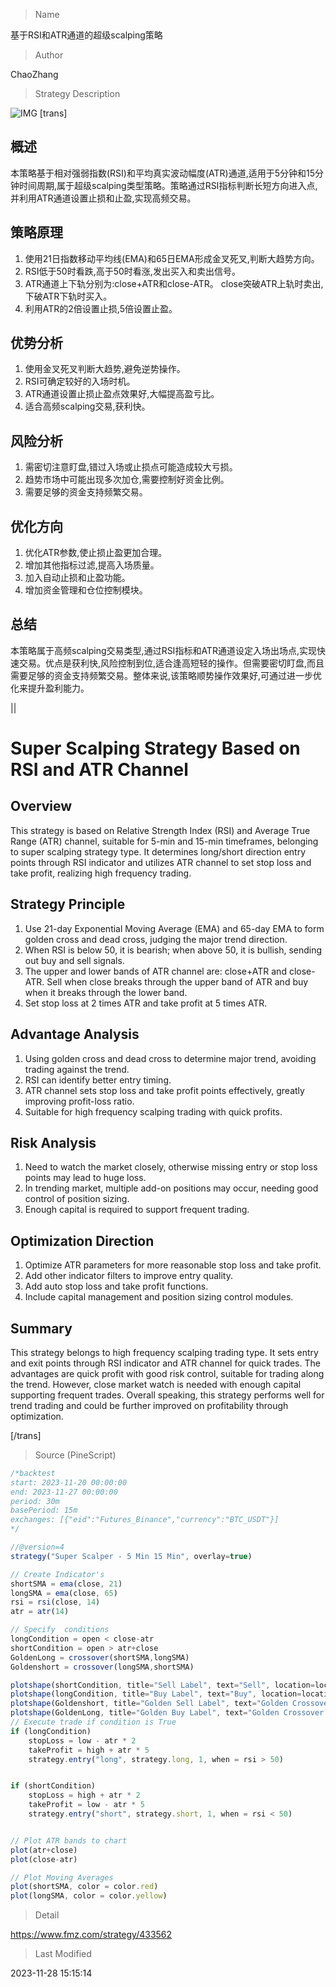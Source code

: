 
> Name

基于RSI和ATR通道的超级scalping策略

> Author

ChaoZhang

> Strategy Description

![IMG](https://www.fmz.com/upload/asset/11c8252bf57ef793872.png)
[trans]

## 概述

本策略基于相对强弱指数(RSI)和平均真实波动幅度(ATR)通道,适用于5分钟和15分钟时间周期,属于超级scalping类型策略。策略通过RSI指标判断长短方向进入点,并利用ATR通道设置止损和止盈,实现高频交易。

## 策略原理

1. 使用21日指数移动平均线(EMA)和65日EMA形成金叉死叉,判断大趋势方向。
2. RSI低于50时看跌,高于50时看涨,发出买入和卖出信号。
3. ATR通道上下轨分别为:close+ATR和close-ATR。 close突破ATR上轨时卖出,下破ATR下轨时买入。
4. 利用ATR的2倍设置止损,5倍设置止盈。

## 优势分析

1. 使用金叉死叉判断大趋势,避免逆势操作。
2. RSI可确定较好的入场时机。
3. ATR通道设置止损止盈点效果好,大幅提高盈亏比。
4. 适合高频scalping交易,获利快。

## 风险分析

1. 需密切注意盯盘,错过入场或止损点可能造成较大亏损。 
2. 趋势市场中可能出现多次加仓,需要控制好资金比例。
3. 需要足够的资金支持频繁交易。

## 优化方向

1. 优化ATR参数,使止损止盈更加合理。
2. 增加其他指标过滤,提高入场质量。 
3. 加入自动止损和止盈功能。
4. 增加资金管理和仓位控制模块。

## 总结

本策略属于高频scalping交易类型,通过RSI指标和ATR通道设定入场出场点,实现快速交易。优点是获利快,风险控制到位,适合逢高短轻的操作。但需要密切盯盘,而且需要足够的资金支持频繁交易。整体来说,该策略顺势操作效果好,可通过进一步优化来提升盈利能力。

||

# Super Scalping Strategy Based on RSI and ATR Channel

## Overview

This strategy is based on Relative Strength Index (RSI) and Average True Range (ATR) channel, suitable for 5-min and 15-min timeframes, belonging to super scalping strategy type. It determines long/short direction entry points through RSI indicator and utilizes ATR channel to set stop loss and take profit, realizing high frequency trading.

## Strategy Principle 

1. Use 21-day Exponential Moving Average (EMA) and 65-day EMA to form golden cross and dead cross, judging the major trend direction.
2. When RSI is below 50, it is bearish; when above 50, it is bullish, sending out buy and sell signals.
3. The upper and lower bands of ATR channel are: close+ATR and close-ATR. Sell when close breaks through the upper band of ATR and buy when it breaks through the lower band.  
4. Set stop loss at 2 times ATR and take profit at 5 times ATR.

## Advantage Analysis

1. Using golden cross and dead cross to determine major trend, avoiding trading against the trend.
2. RSI can identify better entry timing.
3. ATR channel sets stop loss and take profit points effectively, greatly improving profit-loss ratio. 
4. Suitable for high frequency scalping trading with quick profits.

## Risk Analysis  

1. Need to watch the market closely, otherwise missing entry or stop loss points may lead to huge loss.
2. In trending market, multiple add-on positions may occur, needing good control of position sizing.
3. Enough capital is required to support frequent trading.  

## Optimization Direction

1. Optimize ATR parameters for more reasonable stop loss and take profit.
2. Add other indicator filters to improve entry quality.
3. Add auto stop loss and take profit functions. 
4. Include capital management and position sizing control modules.

## Summary

This strategy belongs to high frequency scalping trading type. It sets entry and exit points through RSI indicator and ATR channel for quick trades. The advantages are quick profit with good risk control, suitable for trading along the trend. However, close market watch is needed with enough capital supporting frequent trades. Overall speaking, this strategy performs well for trend trading and could be further improved on profitability through optimization.

[/trans]



> Source (PineScript)

``` javascript
/*backtest
start: 2023-11-20 00:00:00
end: 2023-11-27 00:00:00
period: 30m
basePeriod: 15m
exchanges: [{"eid":"Futures_Binance","currency":"BTC_USDT"}]
*/

//@version=4
strategy("Super Scalper - 5 Min 15 Min", overlay=true)

// Create Indicator's
shortSMA = ema(close, 21)
longSMA = ema(close, 65)
rsi = rsi(close, 14)
atr = atr(14)

// Specify  conditions
longCondition = open < close-atr
shortCondition = open > atr+close
GoldenLong = crossover(shortSMA,longSMA)
Goldenshort = crossover(longSMA,shortSMA)

plotshape(shortCondition, title="Sell Label", text="Sell", location=location.abovebar, style=shape.labeldown, size=size.tiny, color=color.red, textcolor=color.white, transp=0)
plotshape(longCondition, title="Buy Label", text="Buy", location=location.belowbar, style=shape.labelup, size=size.tiny, color=color.green, textcolor=color.white, transp=0)
plotshape(Goldenshort, title="Golden Sell Label", text="Golden Crossover Short", location=location.abovebar, style=shape.labeldown, size=size.tiny, color=color.blue, textcolor=color.white, transp=0)
plotshape(GoldenLong, title="Golden Buy Label", text="Golden Crossover Long", location=location.belowbar, style=shape.labelup, size=size.tiny, color=color.yellow, textcolor=color.white, transp=0)
// Execute trade if condition is True
if (longCondition)
    stopLoss = low - atr * 2
    takeProfit = high + atr * 5
    strategy.entry("long", strategy.long, 1, when = rsi > 50)


if (shortCondition)
    stopLoss = high + atr * 2
    takeProfit = low - atr * 5
    strategy.entry("short", strategy.short, 1, when = rsi < 50)


// Plot ATR bands to chart
plot(atr+close)
plot(close-atr)

// Plot Moving Averages
plot(shortSMA, color = color.red)
plot(longSMA, color = color.yellow)
```

> Detail

https://www.fmz.com/strategy/433562

> Last Modified

2023-11-28 15:15:14
